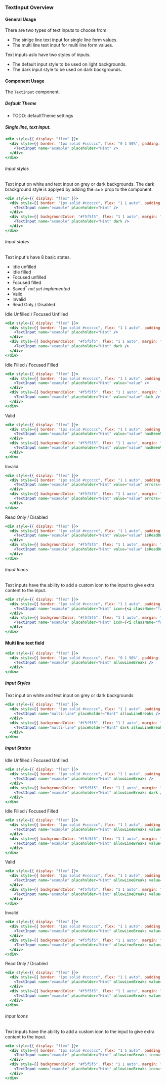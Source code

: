 ### TextInput Overview

#### General Usage
There are two types of text inputs to choose from.
 - The sinlge line text input for single line form values.
 - The multi line text input for multi line form values.

Text inputs aslo have two styles of inputs.
 - The default input style to be used on light backgrounds.
 - The dark input style to be used on dark backgrounds.
 
#### Component Usage
The <code class="rsg-code-36">TextInput</code> component.

##### Default Theme
- TODO: defaultTheme settings

##### Single line, text input.

```jsx
<div style={{ display: "flex" }}>
  <div style={{ border: "1px solid #cccccc", flex: "0 1 50%", padding: "1rem" }}>
    <TextInput name="example" placeholder="Hint" />
  </div>
</div>
``` 
###### Input styles
Text input on white and text input on grey or dark backgrounds. The dark brackground style is applyed by adding the `dark` prop to the component.
```jsx
<div style={{ display: "flex" }}>
  <div style={{ border: "1px solid #cccccc", flex: "1 1 auto", padding: "1rem" }}>
    <TextInput name="example" placeholder="Hint" />
  </div>
  <div style={{ backgroundColor: "#f5f5f5", flex: "1 1 auto", margin: "0 1rem", padding: "1rem" }}>
    <TextInput name="example" placeholder="Hint" dark />
  </div>
</div>
```

###### Input states
Text input's have 8 basic states.
 - Idle unfilled
 - Idle filled
 - Focused unfilled
 - Focused filled
 - Saved<sup>*</sup> *not yet implamented*
 - Valid
 - Invalid
 - Read Only / Disabled

Idle Unfilled / Focused Unfilled
```jsx
<div style={{ display: "flex" }}>
  <div style={{ border: "1px solid #cccccc", flex: "1 1 auto", padding: "1rem" }}>
    <TextInput name="example" placeholder="Hint" />
  </div>
  <div style={{ backgroundColor: "#f5f5f5", flex: "1 1 auto", margin: "0 1rem", padding: "1rem" }}>
    <TextInput name="example" placeholder="Hint" dark />
  </div>
</div>
```
Idle Filled / Focused Filled
```jsx
<div style={{ display: "flex" }}>
  <div style={{ border: "1px solid #cccccc", flex: "1 1 auto", padding: "1rem" }}>
    <TextInput name="example" placeholder="Hint" value="value" />
  </div>
  <div style={{ backgroundColor: "#f5f5f5", flex: "1 1 auto", margin: "0 1rem", padding: "1rem" }}>
    <TextInput name="example" placeholder="Hint" value="value" dark />
  </div>
</div>
```
Valid
```jsx
<div style={{ display: "flex" }}>
  <div style={{ border: "1px solid #cccccc", flex: "1 1 auto", padding: "1rem" }}>
    <TextInput name="example" placeholder="Hint" value="value" hasBeenValidated />
  </div>
  <div style={{ backgroundColor: "#f5f5f5", flex: "1 1 auto", margin: "0 1rem", padding: "1rem" }}>
    <TextInput name="example" placeholder="Hint" value="value" hasBeenValidated dark />
  </div>
</div>
```
Invalid
```jsx
<div style={{ display: "flex" }}>
  <div style={{ border: "1px solid #cccccc", flex: "1 1 auto", padding: "1rem" }}>
    <TextInput name="example" placeholder="Hint" value="value" errors={["error"]} />
  </div>
  <div style={{ backgroundColor: "#f5f5f5", flex: "1 1 auto", margin: "0 1rem", padding: "1rem" }}>
    <TextInput name="example" placeholder="Hint" value="value" errors={["error"]} dark />
  </div>
</div>
```
Read Only / Disabled
```jsx
<div style={{ display: "flex" }}>
  <div style={{ border: "1px solid #cccccc", flex: "1 1 auto", padding: "1rem" }}>
    <TextInput name="example" placeholder="Hint" value="value" isReadOnly />
  </div>
  <div style={{ backgroundColor: "#f5f5f5", flex: "1 1 auto", margin: "0 1rem", padding: "1rem" }}>
    <TextInput name="example" placeholder="Hint" value="value" isReadOnly dark />
  </div>
</div>
```
###### Input Icons
Text inputs have the ability to add a custom icon to the input to give extra content to the input.
```jsx
<div style={{ display: "flex" }}>
  <div style={{ border: "1px solid #cccccc", flex: "1 1 auto", padding: "1rem" }}>
    <TextInput name="example" placeholder="Hint" icon={<i className="fa fa-pied-piper" />} />
  </div>
  <div style={{ backgroundColor: "#f5f5f5", flex: "1 1 auto", margin: "0 1rem", padding: "1rem" }}>
    <TextInput name="example" placeholder="Hint" icon={<i className="fa fa-pied-piper" />} dark />
  </div>
</div>
```

#### Multi line text field
```jsx
<div style={{ display: "flex" }}>
  <div style={{ border: "1px solid #cccccc", flex: "0 1 50%", padding: "1rem" }}>
    <TextInput name="example" placeholder="Hint" allowLineBreaks />
  </div>
</div>
``` 

##### Input Styles
Text input on white and text input on grey or dark backgrounds

```jsx
<div style={{ display: "flex" }}>
  <div style={{ border: "1px solid #cccccc", flex: "1 1 auto", padding: "1rem" }}>
    <TextInput name="multi-line" placeholder="Hint" allowLineBreaks />
  </div>
  <div style={{ backgroundColor: "#f5f5f5", flex: "1 1 auto", margin: "0 1rem", padding: "1rem" }}>
    <TextInput name="multi-line" placeholder="Hint" dark allowLineBreaks />
  </div>
</div>
```
##### Input States
Idle Unfilled / Focused Unfilled
```jsx
<div style={{ display: "flex" }}>
  <div style={{ border: "1px solid #cccccc", flex: "1 1 auto", padding: "1rem" }}>
    <TextInput name="example" placeholder="Hint" allowLineBreaks />
  </div>
  <div style={{ backgroundColor: "#f5f5f5", flex: "1 1 auto", margin: "0 1rem", padding: "1rem" }}>
    <TextInput name="example" placeholder="Hint" allowLineBreaks dark />
  </div>
</div>
```
Idle Filled / Focused Filled
```jsx
<div style={{ display: "flex" }}>
  <div style={{ border: "1px solid #cccccc", flex: "1 1 auto", padding: "1rem" }}>
    <TextInput name="example" placeholder="Hint" allowLineBreaks value="value" />
  </div>
  <div style={{ backgroundColor: "#f5f5f5", flex: "1 1 auto", margin: "0 1rem", padding: "1rem" }}>
    <TextInput name="example" placeholder="Hint" allowLineBreaks value="value" dark />
  </div>
</div>
```
Valid
```jsx
<div style={{ display: "flex" }}>
  <div style={{ border: "1px solid #cccccc", flex: "1 1 auto", padding: "1rem" }}>
    <TextInput name="example" placeholder="Hint" allowLineBreaks value="value" hasBeenValidated />
  </div>
  <div style={{ backgroundColor: "#f5f5f5", flex: "1 1 auto", margin: "0 1rem", padding: "1rem" }}>
    <TextInput name="example" placeholder="Hint" allowLineBreaks value="value" hasBeenValidated dark />
  </div>
</div>
```
Invalid
```jsx
<div style={{ display: "flex" }}>
  <div style={{ border: "1px solid #cccccc", flex: "1 1 auto", padding: "1rem" }}>
    <TextInput name="example" placeholder="Hint" allowLineBreaks value="value" errors={["error"]} />
  </div>
  <div style={{ backgroundColor: "#f5f5f5", flex: "1 1 auto", margin: "0 1rem", padding: "1rem" }}>
    <TextInput name="example" placeholder="Hint" allowLineBreaks value="value" errors={["error"]} dark />
  </div>
</div>
```
Read Only / Disabled
```jsx
<div style={{ display: "flex" }}>
  <div style={{ border: "1px solid #cccccc", flex: "1 1 auto", padding: "1rem" }}>
    <TextInput name="example" placeholder="Hint" allowLineBreaks value="value" isReadOnly />
  </div>
  <div style={{ backgroundColor: "#f5f5f5", flex: "1 1 auto", margin: "0 1rem", padding: "1rem" }}>
    <TextInput name="example" placeholder="Hint" allowLineBreaks value="value" isReadOnly dark />
  </div>
</div>
```
###### Input Icons
Text inputs have the ability to add a custom icon to the input to give extra content to the input.
```jsx
<div style={{ display: "flex" }}>
  <div style={{ border: "1px solid #cccccc", flex: "1 1 auto", padding: "1rem" }}>
    <TextInput name="example" placeholder="Hint" allowLineBreaks icon={<i className="fa fa-pied-piper" />} />
  </div>
  <div style={{ backgroundColor: "#f5f5f5", flex: "1 1 auto", margin: "0 1rem", padding: "1rem" }}>
    <TextInput name="example" placeholder="Hint" allowLineBreaks icon={<i className="fa fa-pied-piper" />} dark />
  </div>
</div>
```
